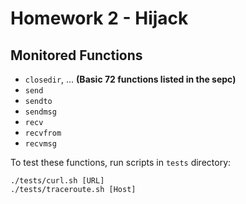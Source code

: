 # Homework 2 - Hijack

## Monitored Functions
- `closedir`, ... __(Basic 72 functions listed in the sepc)__
- `send`
- `sendto`
- `sendmsg`
- `recv`
- `recvfrom`
- `recvmsg`

To test these functions, run scripts in `tests` directory:
```
./tests/curl.sh [URL]
./tests/traceroute.sh [Host]
```
